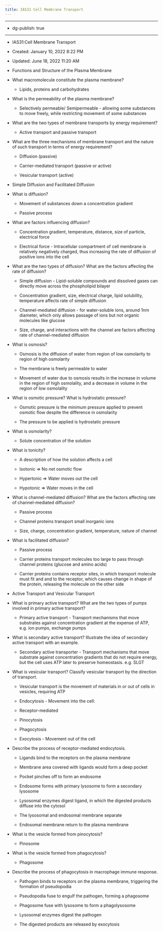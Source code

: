 ```yaml
---
title: IAS31 Cell Membrane Transport
---
```


- --

- dg-publish: true

- --

- IAS31:Cell Membrane Transport

- Created: January 10, 2022 8:22 PM

- Updated: June 18, 2022 11:20 AM

- Functions and Structure of the Plasma Membrane

- What macromolecule constitute the plasma membrane?
	 - Lipids, proteins and carbohydrates

- What is the permeability of the plasma membrane?
	 - Selectively permeable/ Semipermeable - allowing some substances to move freely, while restricting movement of some substances

- What are the two types of membrane transports by energy requirement?
	 - Active transport and passive transport

- What are the three mechanisms of membrane transport and the nature of such transport in terms of energy requirement?
	 - Diffusion (passive)

	 - Carrier-mediated transport (passive or active)

	 - Vesicular transport (active)

- Simple Diffusion and Facilitated Diffusion

- What is diffusion?
	 - Movement of substances down a concentration gradient

	 - Passive process

- What are factors influencing diffusion?
	 - Concentration gradient, temperature, distance, size of particle, electrical force

	 - Electrical force - Intracellular compartment of cell membrane is relatively negatively charged, thus increasing the rate of diffusion of positive ions into the cell

- What are the two types of diffusion? What are the factors affecting the rate of diffusion?
	 - Simple diffusion - Lipid-soluble compounds and dissolved gases can directly move across the phospholipid bilayer

	 - Concentration gradient, size, electrical charge, lipid solubility, temperature affects rate of simple diffusion

	 - Channel-mediated diffusion - for water-soluble ions, around 1nm diameter, which only allows passage of ions but not organic molecules like glucose

	 - Size, charge, and interactions with the channel are factors affecting rate of channel-mediated diffusion

- What is osmosis?
	 - Osmosis is the diffusion of water from region of low osmolarity to region of high osmolarity

	 - The membrane is freely permeable to water

	 - Movement of water due to osmosis results in the increase in volume in the region of high osmolality, and a decrease in volume in the region of low osmolality

- What is osmotic pressure? What is hydrostatic pressure?
	 - Osmotic pressure is the minimum pressure applied to prevent osmotic flow despite the difference in osmolarity

	 - The pressure to be applied is hydrostatic pressure

- What is osmolarity?
	 - Solute concentration of the solution

- What is tonicity?
	 - A description of how the solution affects a cell

	 - Isotonic ⇒ No net osmotic flow

	 - Hypertonic ⇒ Water moves out the cell

	 - Hypotonic ⇒ Water moves in the cell

- What is channel-mediated diffusion? What are the factors affecting rate of channel-mediated diffusion?
	 - Passive process

	 - Channel proteins transport small inorganic ions

	 - Size, charge, concentration gradient, temperature, nature of channel

- What is facilitated diffusion?
	 - Passive process

	 - Carrier proteins transport molecules too large to pass through channel proteins (glucose and amino acids)

	 - Carrier proteins contains receptor sites, in which transport molecule must fit and and to the receptor, which causes change in shape of the protein, releasing the molecule on the other side

- Active Transport and Vesicular Transport

- What is primary active transport? What are the two types of pumps involved in primary active transport?
	 - Primary active transport - Transport mechanisms that move substrates against concentration gradient at the expense of ATP, e.g. ion pumps, exchange pumps

- What is secondary active transport? Illustrate the idea of secondary active transport with an example.
	 - Secondary active transporter - Transport mechanisms that move substrate against concentration gradients that do not require energy, but the cell uses ATP later to preserve homeostasis. e.g. SLGT

- What is vesicular transport? Classify vesicular transport by the direction of transport.
	 - Vesicular transport is the movement of materials in or out of cells in vesicles, requiring ATP

	 - Endocytosis - Movement into the cell:

	 - Receptor-mediated

	 - Pinocytosis

	 - Phagocytosis

	 - Exocytosis - Movement out of the cell

- Describe the process of receptor-mediated endocytosis.
	 - Ligands bind to the receptors on the plasma membrane

	 - Membrane area covered with ligands would form a deep pocket

	 - Pocket pinches off to form an endosome

	 - Endosome forms with primary lysosome to form a secondary lysosome

	 - Lysosomal enzymes digest ligand, in which the digested products diffuse into the cytosol

	 - The lysosomal and endosomal membrane separate

	 - Endosomal membrane return to the plasma membrane

- What is the vesicle formed from pinocytosis?
	 - Pinosome

- What is the vesicle formed from phagocytosis?
	 - Phagosome

- Describe the process of phagocytosis in macrophage immune response.
	 - Pathogen binds to receptors on the plasma membrane, triggering the formation of pseudopodia

	 - Pseudopodia fuse to engulf the pathogen, forming a phagosome

	 - Phagosome fuse with lysosome to form a phagolysosome

	 - Lysosomal enzymes digest the pathogen

	 - The digested products are released by exocytosis
